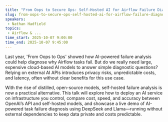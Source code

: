 ```yaml
---
title: "From Oops to Secure Ops: Self-Hosted AI for Airflow Failure Diagnosis"
slug: from-oops-to-secure-ops-self-hosted-ai-for-airflow-failure-diagnosis
speakers:
 - Nathan Hadfield
topics:
 - Airflow & ...
time_start: 2025-10-07 9:00:00
time_end: 2025-10-07 9:45:00
---
```


Last year, 'From Oops to Ops' showed how AI-powered failure analysis could help diagnose why Airflow tasks fail. But do we really need large, expensive cloud-based AI models to answer simple diagnostic questions? Relying on external AI APIs introduces privacy risks, unpredictable costs, and latency, often without clear benefits for this use case.

With the rise of distilled, open-source models, self-hosted failure analysis is now a practical alternative. This talk will explore how to deploy an AI service on infrastructure you control, compare cost, speed, and accuracy between OpenAI’s API and self-hosted models, and showcase a live demo of AI-powered task failure diagnosis using DeepSeek and Llama—running without external dependencies to keep data private and costs predictable.